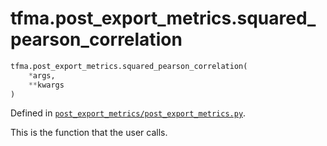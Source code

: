 <div itemscope itemtype="http://developers.google.com/ReferenceObject">
<meta itemprop="name" content="tfma.post_export_metrics.squared_pearson_correlation" />
<meta itemprop="path" content="Stable" />
</div>

# tfma.post_export_metrics.squared_pearson_correlation

``` python
tfma.post_export_metrics.squared_pearson_correlation(
    *args,
    **kwargs
)
```



Defined in [`post_export_metrics/post_export_metrics.py`](https://github.com/tensorflow/model-analysis/tree/master/tensorflow_model_analysis/post_export_metrics/post_export_metrics.py).

<!-- Placeholder for "Used in" -->

This is the function that the user calls.